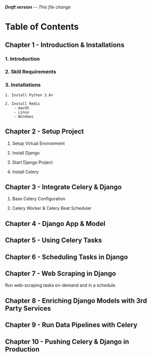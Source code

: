 ***Draft version** -- This file change*


# Table of Contents

## Chapter 1 - Introduction &  Installations
### 1. Introduction

### 2. Skill Requirements

### 3. Installations
    1. Install Python 3.8+

    2. Install Redis
        - macOS 
        - Linux
        - Windows

## Chapter 2 - Setup Project

1. Setup Virtual Environment

2. Install Django

3. Start Django Project

4. Install Celery

## Chapter 3 - Integrate Celery & Django

1. Base Celery Configuration

2. Celery Worker & Celery Beat Scheduler

## Chapter 4 - Django App & Model

## Chapter 5 - Using Celery Tasks

## Chapter 6 - Scheduling Tasks in Django

## Chapter 7 - Web Scraping in Django
Run web-scraping tasks on-demand and in a schedule.

## Chapter 8 - Enriching Django Models with 3rd Party Services

## Chapter 9 - Run Data Pipelines with Celery

## Chapter 10 - Pushing Celery & Django in Production
